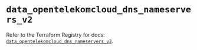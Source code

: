# `data_opentelekomcloud_dns_nameservers_v2`

Refer to the Terraform Registry for docs: [`data_opentelekomcloud_dns_nameservers_v2`](https://registry.terraform.io/providers/opentelekomcloud/opentelekomcloud/1.35.16/docs/data-sources/dns_nameservers_v2).
